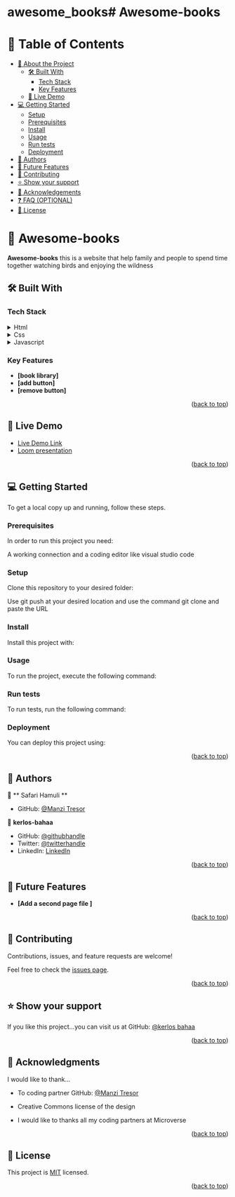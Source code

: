 # awesome_books# Awesome-books

<a name="readme-top"></a>

<!-- TABLE OF CONTENTS -->

# 📗 Table of Contents

- [📖 About the Project](#about-project)
  - [🛠 Built With](#built-with)
    - [Tech Stack](#tech-stack)
    - [Key Features](#key-features)
  - [🚀 Live Demo](#live-demo)
- [💻 Getting Started](#getting-started)
  - [Setup](#setup)
  - [Prerequisites](#prerequisites)
  - [Install](#install)
  - [Usage](#usage)
  - [Run tests](#run-tests)
  - [Deployment](#triangular_flag_on_post-deployment)
- [👥 Authors](#authors)
- [🔭 Future Features](#future-features)
- [🤝 Contributing](#contributing)
- [⭐️ Show your support](#support)
- [🙏 Acknowledgements](#acknowledgements)
- [❓ FAQ (OPTIONAL)](#faq)
- [📝 License](#license)

<!-- PROJECT DESCRIPTION -->

# 📖 Awesome-books <a name="about-project"></a>

**Awesome-books** this is a website that help family and people to spend time together watching birds and enjoying the wildness

## 🛠 Built With <a name="built-with"> </a>

### Tech Stack <a name="tech-stack"></a>

<details>
  <summary>Html</summary>
  <ul>
    <li><a href="https://reactjs.org/">React.js</a></li>
  </ul>
</details>

<details>
  <summary>Css</summary>
  <ul>
    <li><a href="https://expressjs.com/">Express.js</a></li>
  </ul>
</details>

<details>
<summary>Javascript</summary>
  <ul>
    <li><a href="https://www.postgresql.org/">PostgreSQL</a></li>
  </ul>
</details>

<!-- Features -->

### Key Features <a name="key-features"></a>

- **[book library]**
- **[add button]**
- **[remove button]**

<p align="right">(<a href="#readme-top">back to top</a>)</p>
<!-- LIVE DEMO -->

## 🚀 Live Demo <a name="live-demo"></a>

- [Live Demo Link]()
  <br>
- <a href="">Loom presentation</a>

<p align="right">(<a href="#readme-top">back to top</a>)</p>

<!-- GETTING STARTED -->

## 💻 Getting Started <a name="getting-started"></a>

To get a local copy up and running, follow these steps.

### Prerequisites

In order to run this project you need:

<!--
Example command:
```sh
 gem install rails
```
 -->

A working connection and a coding editor like visual studio code

### Setup

Clone this repository to your desired folder:

<!--
Example commands:
```sh
  cd my-folder
  git clone git@github.com:myaccount/my-project.git
```
--->

Use git push at your desired location and use the command git clone and paste the URL

### Install

Install this project with:

<!--
Example command:
```sh
  cd my-project
  gem install
```
--->

### Usage

To run the project, execute the following command:

<!--
Example command:
```sh
  rails server
```
--->

### Run tests

To run tests, run the following command:

<!--
Example command:
```sh
  bin/rails test test/models/article_test.rb
```
--->

### Deployment

You can deploy this project using:

<!--
Example:
```sh
```
 -->

<p align="right">(<a href="#readme-top">back to top</a>)</p>

<!-- AUTHORS -->

## 👥 Authors <a name="authors"></a>

👤 ** Safari Hamuli **

- GitHub: [@Manzi Tresor ](https://github.com/manzitresor)

👤 **kerlos-bahaa**

- GitHub: [@githubhandle](https://github.com/kerlos-bahaa)
- Twitter: [@twitterhandle](https://twitter.com/KerlosBahaa)
- LinkedIn: [LinkedIn](https://www.linkedin.com/in/kerlos-bahaa-457a8925a/)

<p align="right">(<a href="#readme-top">back to top</a>)</p>

<!-- FUTURE FEATURES -->

## 🔭 Future Features <a name="future-features"></a>

- **[Add a second page file ]**

<p align="right">(<a href="#readme-top">back to top</a>)</p>

<!-- CONTRIBUTING -->

## 🤝 Contributing <a name="contributing"></a>

Contributions, issues, and feature requests are welcome!

Feel free to check the [issues page](../../issues/).

<p align="right">(<a href="#readme-top">back to top</a>)</p>

<!-- SUPPORT -->

## ⭐️ Show your support <a name="support"></a>

If you like this project...you can visit us at GitHub: [@kerlos bahaa](https://github.com/kerlos-bahaa)

<p align="right">(<a href="#readme-top">back to top</a>)</p>

<!-- ACKNOWLEDGEMENTS -->

## 🙏 Acknowledgments <a name="acknowledgements"></a>

I would like to thank...

- To coding partner GitHub: [@Manzi Tresor ](https://github.com/manzitresor)

- Creative Commons license of the design
- I would like to thanks all my coding partners at Microverse

<p align="right">(<a href="#readme-top">back to top</a>)</p>

<!-- LICENSE -->

## 📝 License <a name="license"></a>

This project is [MIT](./MIT.md) licensed.

<p align="right">(<a href="#readme-top">back to top</a>)</p>
